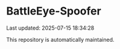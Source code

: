 # BattleEye-Spoofer

Last updated: 2025-07-15 18:34:28

This repository is automatically maintained.
